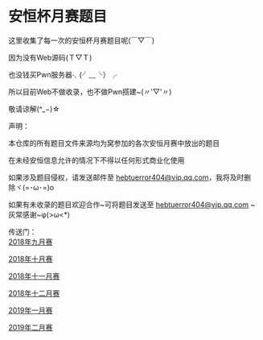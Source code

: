 # 安恒杯月赛题目
这里收集了每一次的安恒杯月赛题目呢(￣▽￣)  

因为没有Web源码(Ｔ▽Ｔ)  

也没钱买Pwn服务器╮(╯﹏╰）╭  

所以目前Web不做收录，也不做Pwn搭建~(〃'▽'〃)  

敬请谅解(^\_−)☆  

声明：

本仓库的所有题目文件来源均为窝参加的各次安恒月赛中放出的题目

在未经安恒信息允许的情况下不得以任何形式商业化使用

如果涉及题目侵权，请发送邮件至 hebtuerror404@vip.qq.com，我将及时删除ヾ(=･ω･=)o  

如果有未收录的题目欢迎合作~可将题目发送至 hebtuerror404@vip.qq.com \~灰常感谢\~φ(>ω<\*)  


传送门：  
[2018年九月赛](https://github.com/hebtuerror404/Anheng_cup_month/tree/master/2018-09) 

[2018年十月赛](https://github.com/hebtuerror404/Anheng_cup_month/tree/master/2018-10)

[2018年十一月赛](https://github.com/hebtuerror404/Anheng_cup_month/tree/master/2018-11)  

[2018年十二月赛](https://github.com/hebtuerror404/Anheng_cup_month/tree/master/2018-12) 

[2019年一月赛](https://github.com/Dong555/Anheng_cup_month/tree/master/2019-01)

[2019年二月赛](https://github.com/Dong555/Anheng_cup_month/tree/master/2019-2)
